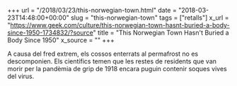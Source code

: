 +++
url = "/2018/03/23/this-norwegian-town.html"
date = "2018-03-23T14:48:00+00:00"
slug = "this-norwegian-town"
tags = ["retalls"]
x_url = "https://www.geek.com/culture/this-norwegian-town-hasnt-buried-a-body-since-1950-1734832/?source"
title = "This Norwegian Town Hasn't Buried a Body Since 1950"
x_source = ""
+++


A causa del fred extrem, els cossos enterrats al permafrost no es descomponien. Els científics temen que les restes de residents que van morir per la pandèmia de grip de 1918 encara puguin contenir soques vives del virus.

